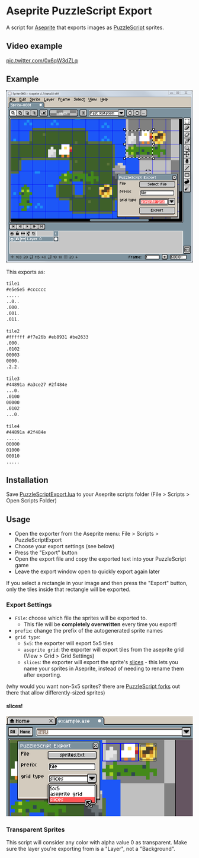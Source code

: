 # Aseprite PuzzleScript Export

A script for [Aseprite](https://www.aseprite.org/) that exports images as [PuzzleScript](https://www.puzzlescript.net/) sprites.

## Video example

<a href="https://t.co/0x6qW3dZLq">pic.twitter.com/0x6qW3dZLq</a>

## Example

![aseprite screenshot](./docs/example.png)

This exports as:

```
tile1
#e5e5e5 #cccccc
.....
..0..
.000.
.001.
.011.

tile2
#ffffff #f7e26b #eb8931 #be2633
.000.
.0102
00003
0000.
.2.2.

tile3
#44891a #a3ce27 #2f484e
...0.
.0100
00000
.0102
...0.

tile4
#44891a #2f484e
.....
00000
01000
00010
.....
```

## Installation

Save [PuzzleScriptExport.lua](https://raw.githubusercontent.com/pancelor/aseprite-puzzlescript-export/main/PuzzleScriptExport.lua) to your Aseprite scripts folder (File > Scripts > Open Scripts Folder)

## Usage

* Open the exporter from the Aseprite menu: File > Scripts > PuzzleScriptExport
* Choose your export settings (see below)
* Press the "Export" button
* Open the export file and copy the exported text into your PuzzleScript game
* Leave the export window open to quickly export again later

If you select a rectangle in your image and then press the "Export" button, only the tiles inside that rectangle will be exported.

### Export Settings

* `File`: choose which file the sprites will be exported to.
  * This file will be **completely overwritten** every time you export!
* `prefix`: change the prefix of the autogenerated sprite names
* `grid type`:
  * `5x5`: the exporter will export 5x5 tiles
  * `aseprite grid`: the exporter will export tiles from the aseprite grid (View > Grid > Grid Settings)
  * `slices`: the exporter will export the sprite's [slices](https://www.aseprite.org/docs/slices/) - this lets you name your sprites in Aseprite, instead of needing to rename them after exporting.

(why would you want non-5x5 sprites? there are [PuzzleScript forks](https://auroriax.github.io/PuzzleScript/editor.html) out there that allow differently-sized sprites)

#### slices!

![aseprite screenshot](./docs/slices.png)

### Transparent Sprites

This script will consider any color with alpha value 0 as transparent. Make sure the layer you're exporting from is a "Layer", not a "Background".
